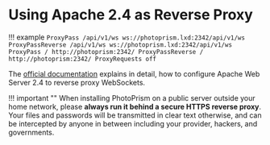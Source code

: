 # Using Apache 2.4 as Reverse Proxy

!!! example
    ```
    ProxyPass /api/v1/ws ws://photoprism.lxd:2342/api/v1/ws
    ProxyPassReverse /api/v1/ws ws://photoprism.lxd:2342/api/v1/ws
    ProxyPass / http://photoprism:2342/
    ProxyPassReverse / http://photoprism:2342/
    ProxyRequests off
    ```

The [official documentation](https://httpd.apache.org/docs/2.4/mod/mod_proxy_wstunnel.html) explains in detail, how to configure Apache Web Server 2.4 to reverse proxy WebSockets.

!!! important ""
    When installing PhotoPrism on a public server outside your home network, please **always run it
    behind a secure HTTPS reverse proxy**.
    Your files and passwords will be transmitted in clear text otherwise, and can be intercepted
    by anyone in between including your provider, hackers, and governments.
